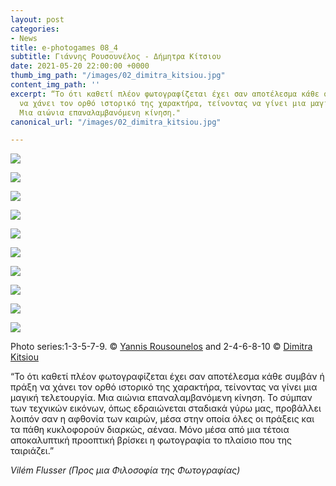 ```yaml
---
layout: post
categories:
- News
title: e-photogames 08_4
subtitle: Γιάννης Ρουσουνέλος - Δήμητρα Κίτσιου
date: 2021-05-20 22:00:00 +0000
thumb_img_path: "/images/02_dimitra_kitsiou.jpg"
content_img_path: ''
excerpt: “Το ότι καθετί πλέον φωτογραφίζεται έχει σαν αποτέλεσμα κάθε συμβάν ή πράξη
  να χάνει τον ορθό ιστορικό της χαρακτήρα, τείνοντας να γίνει μια μαγική τελετουργία.
  Μια αιώνια επαναλαμβανόμενη κίνηση."
canonical_url: "/images/02_dimitra_kitsiou.jpg"

---
```

![](/images/01_rousounelos_yannis-1.jpg)

![](/images/02_dimitra_kitsiou208_4.jpg)

![](/images/03_rousounelos_yannis208_4.jpg)

![](/images/04_dimitra_kitsiou208_4.jpg)

![](/images/05_rousounelos_yannis208_4.jpg)

![](/images/06_dimitra_kitsiou208_4.jpg)

![](/images/07_rousounelos_yannis208_4.jpg)

![](/images/08_dimitra_kitsiou208_4.jpg)

![](/images/09_rousounelos_yannis208_4.jpg)

![](/images/10_dimitra_kitsiou208_4.jpg)

Photo series:1-3-5-7-9. © <a href="https://www.facebook.com/yannis.rousounelos" target="blank">Yannis Rousounelos</a> and  2-4-6-8-10 © <a href="https://www.facebook.com/dimitra.kitsiou" target="blank">Dimitra Kitsiou</a>

“Το ότι καθετί πλέον φωτογραφίζεται έχει σαν αποτέλεσμα κάθε συμβάν ή πράξη να χάνει τον ορθό ιστορικό της χαρακτήρα, τείνοντας να γίνει μια μαγική τελετουργία. Μια αιώνια επαναλαμβανόμενη κίνηση. Το σύμπαν των τεχνικών εικόνων, όπως εδραιώνεται σταδιακά γύρω μας, προβάλλει λοιπόν σαν η αφθονία των καιρών, μέσα στην οποία όλες οι πράξεις και τα πάθη κυκλοφορούν διαρκώς, αέναα. Μόνο μέσα από μια τέτοια αποκαλυπτική προοπτική βρίσκει η φωτογραφία το πλαίσιο που της ταιριάζει.”

_Vilém Flusser (Προς μια Φιλοσοφία της Φωτογραφίας)_